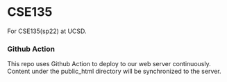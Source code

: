 # CSE135
For CSE135(sp22) at UCSD.

### Github Action
This repo uses Github Action to deploy to our web server continuously.
Content under the public_html directory will be synchronized to the server. 
